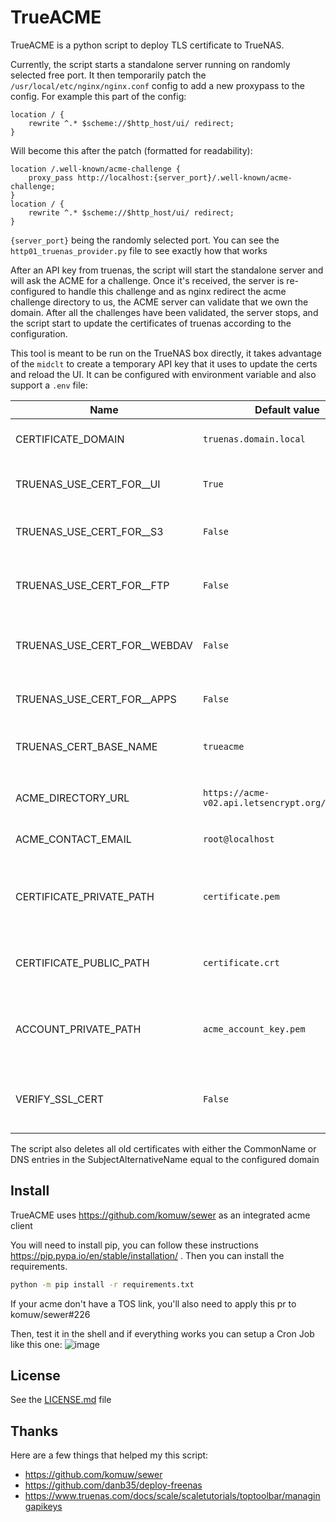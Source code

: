 # TrueACME

TrueACME is a python script to deploy TLS certificate to TrueNAS.

Currently, the script starts a standalone server running on randomly selected free port. 
It then temporarily patch the `/usr/local/etc/nginx/nginx.conf` config to add a new proxypass to the config. For example this part of the config:
```nginx
location / {
    rewrite ^.* $scheme://$http_host/ui/ redirect;
}
```
Will become this after the patch (formatted for readability):
```nginx
location /.well-known/acme-challenge { 
    proxy_pass http://localhost:{server_port}/.well-known/acme-challenge; 
}
location / {
    rewrite ^.* $scheme://$http_host/ui/ redirect;
}
```
`{server_port}` being the randomly selected port.
You can see the `http01_truenas_provider.py` file to see exactly how that works

After an API key from truenas, the script will start the standalone server and will ask the ACME for a challenge.
Once it's received, the server is re-configured to handle this challenge and as nginx redirect the acme challenge directory to us, the ACME server can validate that we own the domain.
After all the challenges have been validated, the server stops, and the script start to update the certificates of truenas according to the configuration.

This tool is meant to be run on the TrueNAS box directly, it takes advantage of the `midclt` to create a temporary API key that it uses to update the certs and reload the UI.
It can be configured with environment variable and also support a `.env` file:

| Name | Default value | What |
|------|------|---------------|
|CERTIFICATE_DOMAIN|`truenas.domain.local`|Domain name of truenas|
|||
|TRUENAS_USE_CERT_FOR__UI|`True`|Set the certificate for the UI|
|TRUENAS_USE_CERT_FOR__S3|`False`|Set the certificate for the S3 server|
|TRUENAS_USE_CERT_FOR__FTP|`False`|Set the certificate for the FTP server|
|TRUENAS_USE_CERT_FOR__WEBDAV|`False`|Set the certificate for the WebDAV server|
|TRUENAS_USE_CERT_FOR__APPS|`False`|Set the certificate for apps|
|TRUENAS_CERT_BASE_NAME|`trueacme`|Prefix in the certificate list|
|||
|ACME_DIRECTORY_URL|`https://acme-v02.api.letsencrypt.org/directory`|Url of the acme server|
|ACME_CONTACT_EMAIL|`root@localhost`|Email for the acme account|
|||
|CERTIFICATE_PRIVATE_PATH|`certificate.pem`|Path where the certificate secret key is stored|
|CERTIFICATE_PUBLIC_PATH|`certificate.crt`|Path where the certificate public key is stored|
|ACCOUNT_PRIVATE_PATH|`acme_account_key.pem`|Path where the account secret key is stored|
|||
|VERIFY_SSL_CERT|`False`|Verify certificates of request made by TrueACME|

The script also deletes all old certificates with either the CommonName or DNS entries in the SubjectAlternativeName equal to the configured domain

## Install
TrueACME uses https://github.com/komuw/sewer as an integrated acme client

You will need to install pip, you can follow these instructions https://pip.pypa.io/en/stable/installation/ . Then you can install the requirements.
```bash
python -m pip install -r requirements.txt
```
If your acme don't have a TOS link, you'll also need to apply this pr to komuw/sewer#226

Then, test it in the shell and if everything works you can setup a Cron Job like this one:
![image](https://user-images.githubusercontent.com/17061996/209346901-28be8a37-10d4-44cd-929e-fc3029af945f.png)


## License
See the [LICENSE.md](LICENSE.md) file

## Thanks
Here are a few things that helped my this script:
 - https://github.com/komuw/sewer
 - https://github.com/danb35/deploy-freenas
 - https://www.truenas.com/docs/scale/scaletutorials/toptoolbar/managingapikeys
